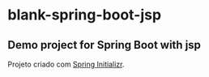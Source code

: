 # blank-spring-boot-jsp
## Demo project for Spring Boot with jsp

Projeto criado com [Spring Initializr](https://start.spring.io/).
